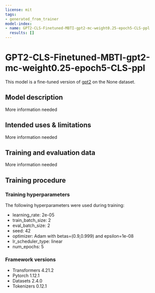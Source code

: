 ```yaml
---
license: mit
tags:
- generated_from_trainer
model-index:
- name: GPT2-CLS-Finetuned-MBTI-gpt2-mc-weight0.25-epoch5-CLS-ppl
  results: []
---
```


<!-- This model card has been generated automatically according to the information the Trainer had access to. You
should probably proofread and complete it, then remove this comment. -->

# GPT2-CLS-Finetuned-MBTI-gpt2-mc-weight0.25-epoch5-CLS-ppl

This model is a fine-tuned version of [gpt2](https://huggingface.co/gpt2) on the None dataset.

## Model description

More information needed

## Intended uses & limitations

More information needed

## Training and evaluation data

More information needed

## Training procedure

### Training hyperparameters

The following hyperparameters were used during training:
- learning_rate: 2e-05
- train_batch_size: 2
- eval_batch_size: 2
- seed: 42
- optimizer: Adam with betas=(0.9,0.999) and epsilon=1e-08
- lr_scheduler_type: linear
- num_epochs: 5

### Framework versions

- Transformers 4.21.2
- Pytorch 1.12.1
- Datasets 2.4.0
- Tokenizers 0.12.1
